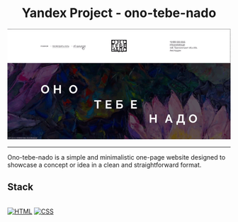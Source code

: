 <div align="center">
<h1>Yandex Project - ono-tebe-nado</h1>
<a href="https://vladislavserkir.github.io/react-burger/">
 <img src="https://github.com/drippyzxc/gifforwork/blob/main/ono-tebe-nado/ono-tebe-nado-main.gif" width="726">
</img>
</a>
</div>
<hr>


Ono-tebe-nado is a simple and minimalistic one-page website designed to showcase a concept or idea in a clean and straightforward format.

## Stack

<div align="left">
  <br/>
  <a href="#"><img alt="HTML" src="https://img.shields.io/badge/HTML-666?style=for-the-badge&logo=html5&logoColor=%23660000&labelColor=%23000&color=%23000"></a>
  <a href="#"><img alt="CSS" src="https://img.shields.io/badge/CSS-666?style=for-the-badge&logo=css3&logoColor=%23660000&labelColor=%23000&color=%23000"></a> 
</div>
